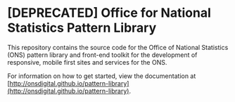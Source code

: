 # [DEPRECATED] Office for National Statistics Pattern Library

This repository contains the source code for the Office of National Statistics (ONS) pattern library and front-end toolkit for the development of responsive, mobile first sites and services for the ONS.

For information on how to get started, view the documentation at [http://onsdigital.github.io/pattern-library](http://onsdigital.github.io/pattern-library).



